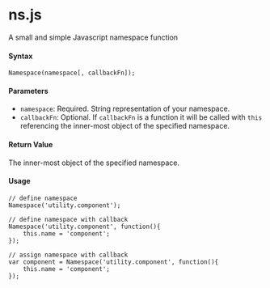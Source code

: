 # ns.js
A small and simple Javascript namespace function

#### Syntax
    Namespace(namespace[, callbackFn]);
    
#### Parameters
- `namespace`: Required. String representation of your namespace.
- `callbackFn`: Optional. If `callbackFn` is a function it will be called with `this` referencing the inner-most object of the specified namespace.
 
#### Return Value
The inner-most object of the specified namespace.

#### Usage
    // define namespace
    Namespace('utility.component');
    
    // define namespace with callback
    Namespace('utility.component', function(){
        this.name = 'component';
    });
    
    // assign namespace with callback
    var component = Namespace('utility.component', function(){
        this.name = 'component';
    });
